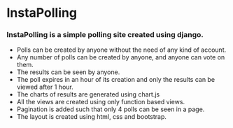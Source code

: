 # InstaPolling
<h3 style="font-weight:bold;">InstaPolling is a simple polling site created using django.</h3>
<ul>
  <li>Polls can be created by anyone without the need of any kind of account.</li>
  <li>Any number of polls can be created by anyone, and anyone can vote on them.</li>
  <li>The results can be seen by anyone.</li>
  <li>The poll expires in an hour of its creation and only the results can be viewed after 1 hour.</li>
  <li>The charts of results are generated using chart.js</li>
  <li>All the views are created using only function based views.</li>
  <li>Pagination is added such that only 4 polls can be seen in a page.</li>
  <li>The layout is created using html, css and bootstrap.</li>
</ul>
